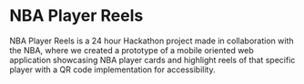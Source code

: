 # NBA Player Reels

NBA Player Reels is a 24 hour Hackathon project made in collaboration with the NBA, where we created a prototype of a mobile oriented web application showcasing NBA player cards and highlight reels of that specific player with a QR code implementation for accessibility.

